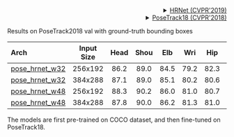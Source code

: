 <!-- [ALGORITHM] -->

<details>
<summary align="right"><a href="http://openaccess.thecvf.com/content_CVPR_2019/html/Sun_Deep_High-Resolution_Representation_Learning_for_Human_Pose_Estimation_CVPR_2019_paper.html">HRNet (CVPR'2019)</a></summary>

```bibtex
@inproceedings{sun2019deep,
  title={Deep high-resolution representation learning for human pose estimation},
  author={Sun, Ke and Xiao, Bin and Liu, Dong and Wang, Jingdong},
  booktitle={Proceedings of the IEEE conference on computer vision and pattern recognition},
  pages={5693--5703},
  year={2019}
}
```

</details>

<!-- [DATASET] -->

<details>
<summary align="right"><a href="http://openaccess.thecvf.com/content_cvpr_2018/html/Andriluka_PoseTrack_A_Benchmark_CVPR_2018_paper.html">PoseTrack18 (CVPR'2018)</a></summary>

```bibtex
@inproceedings{andriluka2018posetrack,
  title={Posetrack: A benchmark for human pose estimation and tracking},
  author={Andriluka, Mykhaylo and Iqbal, Umar and Insafutdinov, Eldar and Pishchulin, Leonid and Milan, Anton and Gall, Juergen and Schiele, Bernt},
  booktitle={Proceedings of the IEEE Conference on Computer Vision and Pattern Recognition},
  pages={5167--5176},
  year={2018}
}
```

</details>

Results on PoseTrack2018 val with ground-truth bounding boxes

| Arch                                                 | Input Size | Head | Shou | Elb  | Wri  | Hip  | Knee | Ankl | Total |                         ckpt                          |                         log                          |
| :--------------------------------------------------- | :--------: | :--: | :--: | :--: | :--: | :--: | :--: | :--: | :---: | :---------------------------------------------------: | :--------------------------------------------------: |
| [pose_hrnet_w32](/configs/body_2d_keypoint/topdown_heatmap/posetrack18/td-hm_hrnet-w32_8xb64-20e_posetrack18-256x192.py) |  256x192   | 86.2 | 89.0 | 84.5 | 79.2 | 82.3 | 82.5 | 78.7 | 83.4  | [ckpt](https://download.openmmlab.com/mmpose/top_down/hrnet/hrnet_w32_posetrack18_256x192-1ee951c4_20201028.pth) | [log](https://download.openmmlab.com/mmpose/top_down/hrnet/hrnet_w32_posetrack18_256x192_20201028.log.json) |
| [pose_hrnet_w32](/configs/body_2d_keypoint/topdown_heatmap/posetrack18/td-hm_hrnet-w32_8xb64-20e_posetrack18-384x288.py) |  384x288   | 87.1 | 89.0 | 85.1 | 80.2 | 80.6 | 82.8 | 79.6 | 83.7  | [ckpt](https://download.openmmlab.com/mmpose/top_down/hrnet/hrnet_w32_posetrack18_384x288-806f00a3_20211130.pth) | [log](https://download.openmmlab.com/mmpose/top_down/hrnet/hrnet_w32_posetrack18_384x288_20211130.log.json) |
| [pose_hrnet_w48](/configs/body_2d_keypoint/topdown_heatmap/posetrack18/td-hm_hrnet-w48_8xb64-20e_posetrack18-256x192.py) |  256x192   | 88.3 | 90.2 | 86.0 | 81.0 | 80.7 | 83.3 | 80.6 | 84.6  | [ckpt](https://download.openmmlab.com/mmpose/top_down/hrnet/hrnet_w48_posetrack18_256x192-b5d9b3f1_20211130.pth) | [log](https://download.openmmlab.com/mmpose/top_down/hrnet/hrnet_w48_posetrack18_256x192_20211130.log.json) |
| [pose_hrnet_w48](/configs/body_2d_keypoint/topdown_heatmap/posetrack18/td-hm_hrnet-w48_8xb64-20e_posetrack18-384x288.py) |  384x288   | 87.8 | 90.0 | 86.2 | 81.3 | 81.0 | 83.4 | 80.9 | 84.6  | [ckpt](https://download.openmmlab.com/mmpose/top_down/hrnet/hrnet_w48_posetrack18_384x288-5fd6d3ff_20211130.pth) | [log](https://download.openmmlab.com/mmpose/top_down/hrnet/hrnet_w48_posetrack18_384x288_20211130.log.json) |

The models are first pre-trained on COCO dataset, and then fine-tuned on PoseTrack18.
